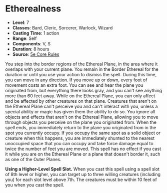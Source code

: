 # Etherealness

- **Level**: 7
- **Classes**: Bard, Cleric, Sorcerer, Warlock, Wizard
- **Casting Time**: 1 action
- **Range**: Self
- **Components**: V, S
- **Duration**: 8 hours
- **Source**: [5e Core Rules](http://dnd.wizards.com/articles/features/systems-reference-document-srd)

You step into the border regions of the Ethereal Plane, in the area where it overlaps with your current plane. You remain in the Border Ethereal for the duration or until you use your action to dismiss the spell. During this time, you can move in any direction. If you move up or down, every foot of movement costs an extra foot. You can see and hear the plane you originated from, but everything there looks gray, and you can't see anything more than 60 feet away. While on the Ethereal Plane, you can only affect and be affected by other creatures on that plane. Creatures that aren't on the Ethereal Plane can't perceive you and can't interact with you, unless a special ability or magic has given them the ability to do so. You ignore all objects and effects that aren't on the Ethereal Plane, allowing you to move through objects you perceive on the plane you originated from. When the spell ends, you immediately return to the plane you originated from in the spot you currently occupy. If you occupy the same spot as a solid object or creature when this happens, you are immediately shunted to the nearest unoccupied space that you can occupy and take force damage equal to twice the number of feet you are moved. This spell has no effect if you cast it while you are on the Ethereal Plane or a plane that doesn't border it, such as one of the Outer Planes.

**Using a Higher-Level Spell Slot.** When you cast this spell using a spell slot of 8th level or higher, you can target up to three willing creatures (including you) for each slot level above 7th. The creatures must be within 10 feet of you when you cast the spell.
